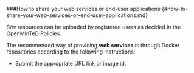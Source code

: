 ###How to share your web services or end-user applications {#how-to-share-your-web-services-or-end-user-applications.md}

S/w resources can be uploaded by registered users as decided in the OpenMinTeD Policies.

The recommended way of providing **web services** is through Docker repositories according to the following instructions:

* Submit the appropriate URL link or image id.
